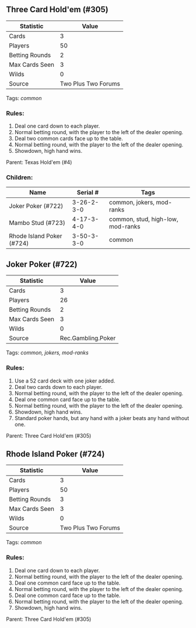 ## Three Card Hold'em (#305)

|Statistic|Value|
|---------|-----|
|Cards|3|
|Players|50|
|Betting Rounds|2|
|Max Cards Seen|3|
|Wilds|0|
|Source|Two Plus Two Forums|
Tags: *common*
### Rules:
1. Deal one card down to each player.
2. Normal betting round, with the player to the left of the dealer opening.
3. Deal two common cards face up to the table.
4. Normal betting round, with the player to the left of the dealer opening.
5. Showdown, high hand wins.

Parent: Texas Hold'em (#4)
### Children:

|Name|Serial #|Tags|
|----|--------|----|
|Joker Poker (#722)|3-26-2-3-0|common, jokers, mod-ranks
|Mambo Stud (#723)|4-17-3-4-0|common, stud, high-low, mod-ranks
|Rhode Island Poker (#724)|3-50-3-3-0|common


## Joker Poker (#722)

|Statistic|Value|
|---------|-----|
|Cards|3|
|Players|26|
|Betting Rounds|2|
|Max Cards Seen|3|
|Wilds|0|
|Source|Rec.Gambling.Poker|
Tags: *common, jokers, mod-ranks*
### Rules:
1. Use a 52 card deck with one joker added.
2. Deal two cards down to each player.
3. Normal betting round, with the player to the left of the dealer opening.
4. Deal one common card face up to the table.
5. Normal betting round, with the player to the left of the dealer opening.
6. Showdown, high hand wins.
7. Standard poker hands, but any hand with a joker beats any hand without one.

Parent: Three Card Hold'em (#305)


## Rhode Island Poker (#724)

|Statistic|Value|
|---------|-----|
|Cards|3|
|Players|50|
|Betting Rounds|3|
|Max Cards Seen|3|
|Wilds|0|
|Source|Two Plus Two Forums|
Tags: *common*
### Rules:
1. Deal one card down to each player.
2. Normal betting round, with the player to the left of the dealer opening.
3. Deal one common card face up to the table.
4. Normal betting round, with the player to the left of the dealer opening.
5. Deal one common card face up to the table.
6. Normal betting round, with the player to the left of the dealer opening.
7. Showdown, high hand wins.

Parent: Three Card Hold'em (#305)


